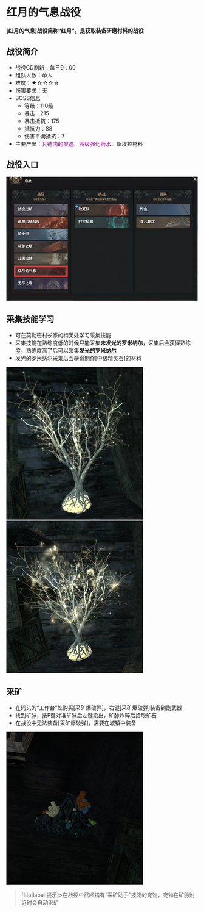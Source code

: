 # 红月的气息战役 <!-- {docsify-ignore-all} -->
**[红月的气息]战役简称“红月”，是获取装备研磨材料的战役**


## 战役简介
-   战役CD刷新：每日9：00
-   组队人数：单人
-   难度：★☆☆☆☆
-   伤害要求：无
-   BOSS信息
    -   等级：110级
    -   暴击：215
    -   暴击抵抗：175
    -   抵抗力：88
    -   伤害平衡抵抗：7
-   主要产出：<a style="color: purple;">瓦德内的痕迹</a>、<a style="color: purple;">高级强化药水</a>、新埃拉材料


## 战役入口

![Alt text](image.png ':size=50%')


## 采集技能学习
-   可在莫勒班村长家的梅芙处学习采集技能
-   采集技能在熟练度低的时候只能采集**未发光的罗米纳尔**，采集后会获得熟练度，熟练度高了后可以采集**发光的罗米纳尔**
-   发光的罗米纳尔采集后会获得制作[中级精灵石]的材料

![Alt text](image-1.png ':size=25%')   ![Alt text](image-2.png ':size=25%')

## 采矿
-   在码头的“工作台”处购买[采矿爆破弹]，右键[采矿爆破弹]装备到副武器
-   找到矿脉，按F键对准矿脉后左键投出，矿脉炸碎后拾取矿石
-   在战役中无法装备[采矿爆破弹]，需要在城镇中装备

![Alt text](image-3.png ':size=25%')

> [!tip|label:提示]>在战役中召唤携有“采矿助手”技能的宠物，宠物在矿脉附近时会自动采矿



